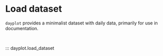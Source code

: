 # Load dataset

`dayplot` provides a minimalist dataset with daily data, primarily for use in documentation.

<br>

::: dayplot.load_dataset